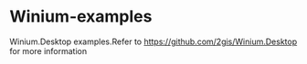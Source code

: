 # Winium-examples
Winium.Desktop examples.Refer to https://github.com/2gis/Winium.Desktop for more information
